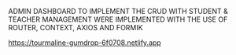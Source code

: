 ADMIN DASHBOARD TO IMPLEMENT THE CRUD WITH STUDENT & TEACHER MANAGEMENT WERE  IMPLEMENTED WITH THE USE OF ROUTER, CONTEXT, AXIOS AND FORMIK

https://tourmaline-gumdrop-6f0708.netlify.app

